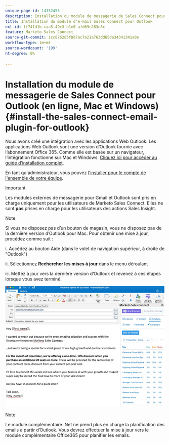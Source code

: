 ```yaml
---
unique-page-id: 14352455
description: Installation du module de messagerie de Sales Connect pour Outlook - Documents Marketo - Documentation du produit
title: Installation du module d’e-mail Sales Connect pour Outlook
exl-id: ff741d1b-caa5-49c3-b1e0-afd69c283e8c
feature: Marketo Sales Connect
source-git-commit: 1cc876285f8d7ac7a21a763dd65da34341341a0e
workflow-type: tm+mt
source-wordcount: '199'
ht-degree: 0%

---
```


# Installation du module de messagerie de Sales Connect pour Outlook (en ligne, Mac et Windows) {#install-the-sales-connect-email-plugin-for-outlook}

Nous avons créé une intégration avec les applications Web Outlook. Les applications Web Outlook sont une version d’Outlook fournie avec l’abonnement Office 365. Comme elle est basée sur un navigateur, l’intégration fonctionne sur Mac et Windows. [Cliquez ici pour accéder au guide d’installation complet](https://s3.amazonaws.com/tout-user-store/outlook-mac/assets/install_tout_add-in_outlook_mac.pdf).

En tant qu&#39;administrateur, vous pouvez [l&#39;installer pour le compte de l&#39;ensemble de votre équipe](https://docs.microsoft.com/en-us/office365/admin/manage/manage-deployment-of-add-ins?view=o365-worldwide).

>[!IMPORTANT]
>
>Les modules externes de messagerie pour Gmail et Outlook sont pris en charge uniquement pour les utilisateurs de Marketo Sales Connect. Elles ne sont **pas** prises en charge pour les utilisateurs des actions Sales Insight.

>[!NOTE]
>
>Si vous ne disposez pas d’un bouton de magasin, vous ne disposez pas de la dernière version d’Outlook pour Mac. Pour obtenir une mise à jour, procédez comme suit :
>
>i. Accédez au bouton Aide (dans le volet de navigation supérieur, à droite de &quot;Outlook&quot;)
>
>ii. Sélectionnez **Rechercher les mises à jour** dans le menu déroulant
>
>iii. Mettez à jour vers la dernière version d’Outlook et revenez à ces étapes lorsque vous avez terminé.

![](assets/install-the-sales-connect-email-plugin-for-outlook-1.png)

>[!NOTE]
>
>Le module complémentaire .Net ne prend plus en charge la planification des emails à partir d’Outlook. Vous devrez effectuer la mise à jour vers le module complémentaire Office365 pour planifier les emails.
